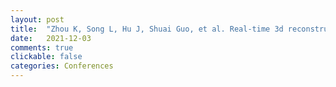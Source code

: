 ```yaml
---
layout: post
title:  "Zhou K, Song L, Hu J, Shuai Guo, et al. Real-time 3d reconstruction of dynamic scenes with multiple kinect v2 sensors[C]//<b><i>International Broadcast Convention. 2021.</b></i>"
date:   2021-12-03
comments: true
clickable: false
categories: Conferences
---
```

